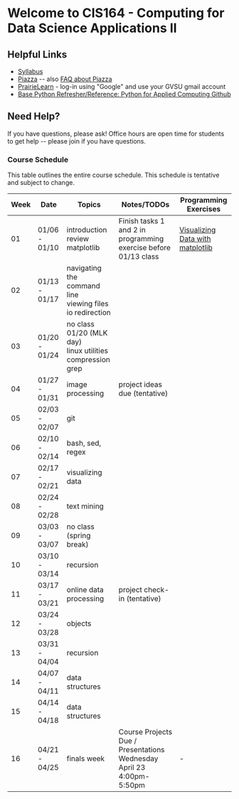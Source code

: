 # Welcome to CIS164 - Computing for Data Science Applications II

## Helpful Links
* [Syllabus](syllabus.md)
* [Piazza](https://piazza.com/gvsu/winter2025/cis164/home) -- also [FAQ about Piazza](piazza-faq.md)
* [PrairieLearn](https://us.prairielearn.com/) - log-in
  using "Google" and use your GVSU gmail account
* [Base Python Refresher/Reference:  Python for Applied Computing Github](https://github.com/eecarrier/python-for-applied-computing)

## Need Help?
If you have questions, please ask!  Office hours are open time for students
to get help -- please join if you have questions.


### Course Schedule
This table outlines the entire course schedule.
This schedule is tentative and subject to change.

| Week | Date          | Topics | Notes/TODOs | Programming Exercises |
| ---- | ------------- | ------ | ------------- | ------- |
|  01  | 01/06 - 01/10 | introduction <br> review <br> matplotlib | Finish tasks 1 and 2 in programming exercise before 01/13 class  |  [Visualizing Data with matplotlib](https://us.prairielearn.com/pl/course_instance/173335/assessment/2496830) |
|  02  | 01/13 - 01/17 | navigating the command line <br> viewing files <br> io redirection |  |  |
|  03  | 01/20 - 01/24 | no class 01/20 (MLK day) <br> linux utilities <br> compression <br> grep |  |  |
|  04  | 01/27 - 01/31 | image processing | project ideas due (tentative) |  |
|  05  | 02/03 - 02/07 | git |  |  |
|  06  | 02/10 - 02/14 | bash, sed, regex |  |  |
|  07  | 02/17 - 02/21 | visualizing data |  |  |
|  08  | 02/24 - 02/28 | text mining |  |  |
|  09  | 03/03 - 03/07 | no class (spring break) |  |  |
|  10  | 03/10 - 03/14 | recursion |  |  |
|  11  | 03/17 - 03/21 | online data processing | project check-in (tentative) |  |
|  12  | 03/24 - 03/28 | objects |  |  |
|  13  | 03/31 - 04/04 | recursion |  |  |
|  14  | 04/07 - 04/11 | data structures |  |  |
|  15  | 04/14 - 04/18 | data structures | | |
|  16  | 04/21 - 04/25 | finals week | Course Projects Due / Presentations Wednesday April 23 4:00pm-5:50pm | - |

